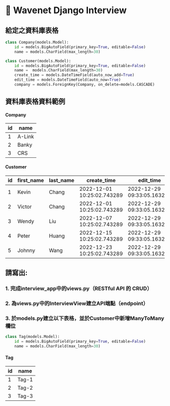 # :notebook_with_decorative_cover: Wavenet Django Interview

## 給定之資料庫表格
```python
class Company(models.Model):
    id = models.BigAutoField(primary_key=True, editable=False)
    name = models.CharField(max_length=30)

class Customer(models.Model):
    id = models.BigAutoField(primary_key=True, editable=False)
    name =  models.CharField(max_length=30)
    create_time = models.DateTimeField(auto_now_add=True)
    edit_time = models.DateTimeField(auto_now=True)
    company = models.ForeignKey(Company, on_delete=models.CASCADE)
```
## 資料庫表格資料範例
#### Company
|id |name
|----- |------ 
|1 |A-Link
|2 |Banky
|3 |CRS


#### Customer
|id |first_name |last_name |create_time |edit_time| company
|----- |------ |----- |------ |------ |-----
|1 |Kevin  |Chang |2022-12-01 10:25:02.743289 |2022-12-29 09:33:05.163253 |1
|2 |Victor |Chang |2022-12-01 10:25:02.743289 |2022-12-29 09:33:05.163253 |1
|3 |Wendy  |Liu   |2022-12-07 10:25:02.743289 |2022-12-29 09:33:05.163253 |2
|4 |Peter  |Huang |2022-12-15 10:25:02.743289 |2022-12-29 09:33:05.163253 |2
|5 |Johnny |Wang  |2022-12-23 10:25:02.743289 |2022-12-29 09:33:05.163253 |3
  


## 請寫出:
### 1. 完成interview_app中的views.py（RESTful API 的 CRUD）

### 2. 為views.py中的InterviewView建立API端點（endpoint）

### 3. 於models.py建立以下表格，並於Customer中新增ManyToMany欄位
```python
class Tag(models.Model):
    id = models.BigAutoField(primary_key=True, editable=False)
    name = models.CharField(max_length=30)
```
#### Tag
|id |name
|----- |------ 
|1 |Tag-1
|2 |Tag-2
|3 |Tag-3
